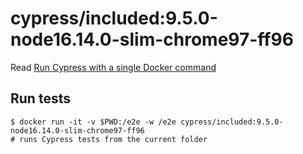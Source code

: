 <!--
WARNING: this file was autogenerated by generate-included-image.js using

    npm run add:included -- 9.5.0 cypress/browsers:node16.14.0-slim-chrome97-ff96
-->

# cypress/included:9.5.0-node16.14.0-slim-chrome97-ff96

Read [Run Cypress with a single Docker command][blog post url]

## Run tests

```shell
$ docker run -it -v $PWD:/e2e -w /e2e cypress/included:9.5.0-node16.14.0-slim-chrome97-ff96
# runs Cypress tests from the current folder
```

[blog post url]: https://www.cypress.io/blog/2019/05/02/run-cypress-with-a-single-docker-command/
